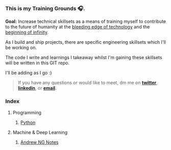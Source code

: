 ### This is my Training Grounds 🎧.

**Goal:** Increase technical skillsets as a means of training myself to contribute to the future of humanity at the [bleeding edge of technology](https://en.wikipedia.org/wiki/Technological_singularity) and the [beginning of infinity](https://en.wikipedia.org/wiki/The_Beginning_of_Infinity).


As I build and ship projects, there are specific engineering skillsets which I'll be working on.


The code I write and learnings I takeaway whilst I'm gaining these skillsets will be written in this GIT repo.


I'll be adding as I go :)

> If you have any questions or would like to meet, dm me on **[twitter](https://twitter.com/vxnuaj)**, **[linkedin](https://linkedin.com/in/vxnuaj)**, or **[email](mailto:vxnuaj@gmail.com)**.

### Index

01. Programming
    01. [Python](python)

02. Machine & Deep Learning
    01. [Andrew NG Notes](MachineLearning/AndrewNG-Notes)
